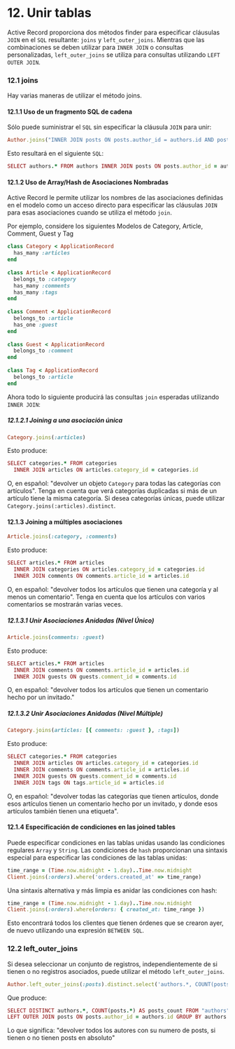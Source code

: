 # 12. Unir tablas

Active Record proporciona dos métodos finder para especificar cláusulas `JOIN` en el `SQL` resultante: `joins` y `left_outer_joins`. Mientras que las combinaciones se deben utilizar para `INNER JOIN` o consultas personalizadas, `left_outer_joins` se utiliza para consultas utilizando `LEFT OUTER JOIN`.



### 12.1 joins

Hay varias maneras de utilizar el método joins.

#### 12.1.1 Uso de un fragmento SQL de cadena

Sólo puede suministrar el `SQL` sin especificar la cláusula `JOIN` para unir:

```ruby
Author.joins("INNER JOIN posts ON posts.author_id = authors.id AND posts.published = 't'")
```

Esto resultará en el siguiente `SQL`:

```ruby
SELECT authors.* FROM authors INNER JOIN posts ON posts.author_id = authors.id AND posts.published = 't'
```

#### 12.1.2 Uso de Array/Hash de Asociaciones Nombradas

Active Record le permite utilizar los nombres de las asociaciones definidas en el modelo como un acceso directo para especificar las cláusulas `JOIN` para esas asociaciones cuando se utiliza el método `join`.

Por ejemplo, considere los siguientes Modelos de Category, Article, Comment, Guest y Tag

```ruby
class Category < ApplicationRecord
  has_many :articles
end
 
class Article < ApplicationRecord
  belongs_to :category
  has_many :comments
  has_many :tags
end
 
class Comment < ApplicationRecord
  belongs_to :article
  has_one :guest
end
 
class Guest < ApplicationRecord
  belongs_to :comment
end
 
class Tag < ApplicationRecord
  belongs_to :article
end
```

Ahora todo lo siguiente producirá las consultas `join` esperadas utilizando `INNER JOIN`:

##### 12.1.2.1 Joining a una asociación única

```ruby
Category.joins(:articles)
```

Esto produce:

```ruby
SELECT categories.* FROM categories
  INNER JOIN articles ON articles.category_id = categories.id
```

O, en español: "devolver un objeto `Category` para todas las categorías con artículos". Tenga en cuenta que verá categorías duplicadas si más de un artículo tiene la misma categoría. Si desea categorías únicas, puede utilizar `Category.joins(:articles).distinct`.

#### 12.1.3 Joining a múltiples asociaciones

```ruby
Article.joins(:category, :comments)
```

Esto produce:

```ruby
SELECT articles.* FROM articles
  INNER JOIN categories ON articles.category_id = categories.id
  INNER JOIN comments ON comments.article_id = articles.id
```

O, en español: "devolver todos los artículos que tienen una categoría y al menos un comentario". Tenga en cuenta que los artículos con varios comentarios se mostrarán varias veces.

##### 12.1.3.1 Unir Asociaciones Anidadas \(Nivel Único\)

```ruby
Article.joins(comments: :guest)
```

Esto produce:

```ruby
SELECT articles.* FROM articles
  INNER JOIN comments ON comments.article_id = articles.id
  INNER JOIN guests ON guests.comment_id = comments.id
```

O, en español: "devolver todos los artículos que tienen un comentario hecho por un invitado."

##### 12.1.3.2 Unir Asociaciones Anidadas \(Nivel Múltiple\)

```ruby
Category.joins(articles: [{ comments: :guest }, :tags])
```

Esto produce:

```ruby
SELECT categories.* FROM categories
  INNER JOIN articles ON articles.category_id = categories.id
  INNER JOIN comments ON comments.article_id = articles.id
  INNER JOIN guests ON guests.comment_id = comments.id
  INNER JOIN tags ON tags.article_id = articles.id
```

O, en español: "devolver todas las categorías que tienen artículos, donde esos artículos tienen un comentario hecho por un invitado, y donde esos artículos también tienen una etiqueta".

#### 12.1.4 Especificación de condiciones en las joined tables

Puede especificar condiciones en las tablas unidas usando las condiciones regulares `Array` y `String`. Las condiciones de `hash` proporcionan una sintaxis especial para especificar las condiciones de las tablas unidas:

```ruby
time_range = (Time.now.midnight - 1.day)..Time.now.midnight
Client.joins(:orders).where('orders.created_at' => time_range)
```

Una sintaxis alternativa y más limpia es anidar las condiciones con hash:

```ruby
time_range = (Time.now.midnight - 1.day)..Time.now.midnight
Client.joins(:orders).where(orders: { created_at: time_range })
```

Esto encontrará todos los clientes que tienen órdenes que se crearon ayer, de nuevo utilizando una expresión `BETWEEN SQL`.



### 12.2 left\_outer\_joins

Si desea seleccionar un conjunto de registros, independientemente de si tienen o no registros asociados, puede utilizar el método `left_outer_joins`.

```ruby
Author.left_outer_joins(:posts).distinct.select('authors.*, COUNT(posts.*) AS posts_count').group('authors.id')
```

Que produce:

```ruby
SELECT DISTINCT authors.*, COUNT(posts.*) AS posts_count FROM "authors"
LEFT OUTER JOIN posts ON posts.author_id = authors.id GROUP BY authors.id
```

Lo que significa: "devolver todos los autores con su numero de posts, si tienen o no tienen posts en absoluto"

